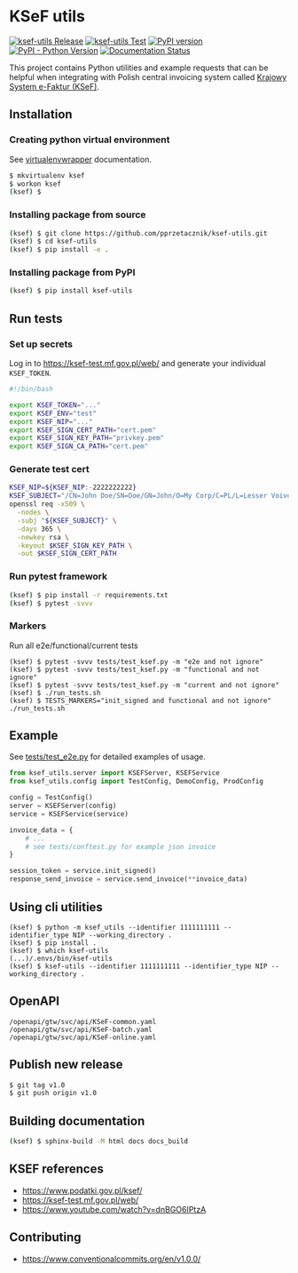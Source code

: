 # KSeF utils

[![ksef-utils Release](https://github.com/pprzetacznik/ksef-utils/actions/workflows/release.yml/badge.svg)](https://github.com/pprzetacznik/ksef-utils/actions/workflows/release.yml)
[![ksef-utils Test](https://github.com/pprzetacznik/ksef-utils/actions/workflows/test.yml/badge.svg)](https://github.com/pprzetacznik/ksef-utils/actions/workflows/test.yml)
[![PyPI version](https://badge.fury.io/py/ksef-utils.svg)](https://pypi.org/project/ksef-utils/)
[![PyPI - Python Version](https://img.shields.io/pypi/pyversions/ksef-utils)](https://pypi.org/project/ksef-utils/)
[![Documentation Status](https://readthedocs.org/projects/ksef-utils/badge/?version=latest)](https://ksef-utils.readthedocs.io/en/latest/?badge=latest)

This project contains Python utilities and example requests that can be helpful when integrating with Polish central invoicing system called [Krajowy System e-Faktur (KSeF)](https://www.podatki.gov.pl/ksef/).

## Installation

### Creating python virtual environment

See [virtualenvwrapper](https://virtualenvwrapper.readthedocs.io/en/latest/) documentation.

```Bash
$ mkvirtualenv ksef
$ workon ksef
(ksef) $
```

### Installing package from source

```Bash
(ksef) $ git clone https://github.com/pprzetacznik/ksef-utils.git
(ksef) $ cd ksef-utils
(ksef) $ pip install -e .
```

### Installing package from PyPI

```Bash
(ksef) $ pip install ksef-utils
```

## Run tests

### Set up secrets

Log in to https://ksef-test.mf.gov.pl/web/ and generate your individual `KSEF_TOKEN`.

```Bash
#!/bin/bash

export KSEF_TOKEN="..."
export KSEF_ENV="test"
export KSEF_NIP="..."
export KSEF_SIGN_CERT_PATH="cert.pem"
export KSEF_SIGN_KEY_PATH="privkey.pem"
export KSEF_SIGN_CA_PATH="cert.pem"
```

### Generate test cert

```Bash
KSEF_NIP=${KSEF_NIP:-2222222222}
KSEF_SUBJECT="/CN=John Doe/SN=Doe/GN=John/O=My Corp/C=PL/L=Lesser Voivodeship/serialNumber=NIP-${KSEF_NIP}/description=John Doe NIP-${KSEF_NIP}"
openssl req -x509 \
  -nodes \
  -subj "${KSEF_SUBJECT}" \
  -days 365 \
  -newkey rsa \
  -keyout $KSEF_SIGN_KEY_PATH \
  -out $KSEF_SIGN_CERT_PATH
```

### Run pytest framework

```Bash
(ksef) $ pip install -r requirements.txt
(ksef) $ pytest -svvv
```

### Markers

Run all e2e/functional/current tests
```
(ksef) $ pytest -svvv tests/test_ksef.py -m "e2e and not ignore"
(ksef) $ pytest -svvv tests/test_ksef.py -m "functional and not ignore"
(ksef) $ pytest -svvv tests/test_ksef.py -m "current and not ignore"
(ksef) $ ./run_tests.sh
(ksef) $ TESTS_MARKERS="init_signed and functional and not ignore" ./run_tests.sh
```

## Example

See [tests/test_e2e.py](tests/test_e2e.py) for detailed examples of usage.

```Python
from ksef_utils.server import KSEFServer, KSEFService
from ksef_utils.config import TestConfig, DemoConfig, ProdConfig

config = TestConfig()
server = KSEFServer(config)
service = KSEFService(service)

invoice_data = {
    # ...
    # see tests/conftest.py for example json invoice
}

session_token = service.init_signed()
response_send_invoice = service.send_invoice(**invoice_data)
```

## Using cli utilities

```
(ksef) $ python -m ksef_utils --identifier 1111111111 --identifier_type NIP --working_directory .
(ksef) $ pip install .
(ksef) $ which ksef-utils
(...)/.envs/bin/ksef-utils
(ksef) $ ksef-utils --identifier 1111111111 --identifier_type NIP --working_directory .
```

## OpenAPI

```
/openapi/gtw/svc/api/KSeF-common.yaml
/openapi/gtw/svc/api/KSeF-batch.yaml
/openapi/gtw/svc/api/KSeF-online.yaml
```

## Publish new release

```Bash
$ git tag v1.0
$ git push origin v1.0
```

## Building documentation

```Bash
(ksef) $ sphinx-build -M html docs docs_build
```

## KSEF references

* https://www.podatki.gov.pl/ksef/
* https://ksef-test.mf.gov.pl/web/
* https://www.youtube.com/watch?v=dnBGO6IPtzA

## Contributing

* https://www.conventionalcommits.org/en/v1.0.0/
